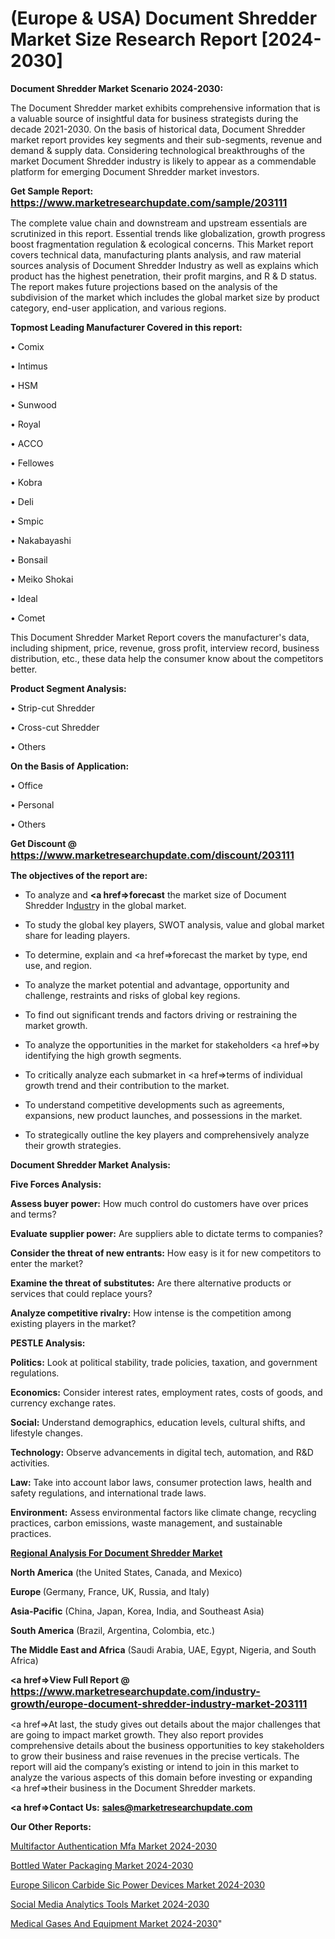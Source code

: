 # (Europe & USA) Document Shredder Market Size Research Report [2024-2030]

<strong>Document Shredder Market Scenario 2024-2030:</strong>

The Document Shredder market exhibits comprehensive information that is a valuable source of insightful data for business strategists during the decade 2021-2030. On the basis of historical data, Document Shredder market report provides key segments and their sub-segments, revenue and demand &amp; supply data. Considering technological breakthroughs of the market Document Shredder industry is likely to appear as a commendable platform for emerging Document Shredder market investors.

<strong>Get Sample Report: <a href=https://www.marketresearchupdate.com/sample/203111><font size=3 color=#0000ff>https://www.marketresearchupdate.com/sample/203111</font></a></strong>

The complete value chain and downstream and upstream essentials are scrutinized in this report. Essential trends like globalization, growth progress boost fragmentation regulation &amp; ecological concerns. This Market report covers technical data, manufacturing plants analysis, and raw material sources analysis of Document Shredder Industry as well as explains which product has the highest penetration, their profit margins, and R & D status. The report makes future projections based on the analysis of the subdivision of the market which includes the global market size by product category, end-user application, and various regions.

<strong>Topmost Leading Manufacturer Covered in this report:</strong>

• Comix

• Intimus

• HSM

• Sunwood

• Royal

• ACCO

• Fellowes

• Kobra

• Deli

• Smpic

• Nakabayashi

• Bonsail

• Meiko Shokai

• Ideal

• Comet

This Document Shredder Market Report covers the manufacturer's data, including shipment, price, revenue, gross profit, interview record, business distribution, etc., these data help the consumer know about the competitors better.

<strong>Product Segment Analysis: </strong>

• Strip-cut Shredder

• Cross-cut Shredder

• Others

<strong>On the Basis of Application:</strong>

• Office

• Personal

• Others

<strong>Get Discount @ <a href=https://www.marketresearchupdate.com/discount/203111><font size=3 color=#0000ff>https://www.marketresearchupdate.com/discount/203111</font></a></strong>

<strong><b>The objectives of the report are:</b></strong>

- To analyze and <strong><a href=><strong>forecast</strong></a></strong> the market size of Document Shredder In<a href=ASDF991299>dustr</a>y in the global market.

- To study the global key players, SWOT analysis, value and global market share for leading players.

- To determine, explain and <a href=>forecast</a> the market by type, end use, and region.

- To analyze the market potential and advantage, opportunity and challenge, restraints and risks of global key regions.

- To find out significant trends and factors driving or restraining the market growth.

- To analyze the opportunities in the market for stakeholders <a href=>by</a> identifying the high growth segments.

- To critically analyze each submarket in <a href=>terms</a> of individual growth trend and their contribution to the market.

- To understand competitive developments such as agreements, expansions, new product launches, and possessions in the market.

- To strategically outline the key players and comprehensively analyze their growth strategies.

<strong>Document Shredder Market Analysis:</strong>

<strong>Five Forces Analysis:</strong>

<strong>Assess buyer power:</strong> How much control do customers have over prices and terms?

<strong>Evaluate supplier power:</strong> Are suppliers able to dictate terms to companies?

<strong>Consider the threat of new entrants:</strong> How easy is it for new competitors to enter the market?

<strong>Examine the threat of substitutes:</strong> Are there alternative products or services that could replace yours?

<strong>Analyze competitive rivalry:</strong> How intense is the competition among existing players in the market?

<strong>PESTLE Analysis:</strong>

<strong>Politics:</strong> Look at political stability, trade policies, taxation, and government regulations.

<strong>Economics:</strong> Consider interest rates, employment rates, costs of goods, and currency exchange rates.

<strong>Social:</strong> Understand demographics, education levels, cultural shifts, and lifestyle changes.

<strong>Technology:</strong> Observe advancements in digital tech, automation, and R&D activities.

<strong>Law:</strong> Take into account labor laws, consumer protection laws, health and safety regulations, and international trade laws.

<strong>Environment:</strong> Assess environmental factors like climate change, recycling practices, carbon emissions, waste management, and sustainable practices.

<strong><u><b>Regional Analysis For Document Shredder Market</b></u></strong>

<strong><b>North America</b></strong> (the United States, Canada, and Mexico)

<strong><b>Europe </b></strong>(Germany, France, UK, Russia, and Italy)

<strong><b>Asia-Pacific</b></strong> (China, Japan, Korea, India, and Southeast Asia)

<strong><b>South America</b></strong> (Brazil, Argentina, Colombia, etc.)

<strong><b>The Middle East and Africa</b></strong> (Saudi Arabia, UAE, Egypt, Nigeria, and South Africa)

<strong><a href=>View Full Report</a> @ <a href=https://www.marketresearchupdate.com/industry-growth/europe-document-shredder-industry-market-203111><font size=3 color=#0000ff>https://www.marketresearchupdate.com/industry-growth/europe-document-shredder-industry-market-203111</font></a></strong>

<a href=>At last,</a> the study gives out details about the major challenges that are going to impact market growth. They also report provides comprehensive details about the business opportunities to key stakeholders to grow their business and raise revenues in the precise verticals. The report will aid the company’s existing or intend to join in this market to analyze the various aspects of this domain before investing or expanding <a href=>their</a> business in the Document Shredder markets.

<strong><a href=>Contact Us:</a></strong>
<strong>sales@marketresearchupdate.com</strong>

<strong>Our Other Reports:</strong>

<a href=https://www.linkedin.com/pulse/multifactor-authentication-mfa-market-2023-top>Multifactor Authentication Mfa Market 2024-2030</a>

<a href=https://www.linkedin.com/pulse/bottled-water-packaging-market-analysis-segment>Bottled Water Packaging Market 2024-2030</a>

<a href=https://www.linkedin.com/pulse/europe-silicon-carbide-sic-power-devices-market-2023>Europe Silicon Carbide Sic Power Devices Market 2024-2030</a>

<a href=https://www.linkedin.com/pulse/social-media-analytics-tools-market-u7r2f/>Social Media Analytics Tools Market 2024-2030</a>

<a href=https://medium.com/@rocketsharma68/medical-gases-and-equipment-market-report-covers-future-trends-with-research-2023-to-2030-71757d1d8d54>Medical Gases And Equipment Market 2024-2030</a>"

